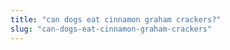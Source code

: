 ```yaml
---
title: "can dogs eat cinnamon graham crackers?"
slug: "can-dogs-eat-cinnamon-graham-crackers"
---
```


